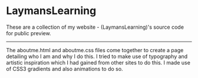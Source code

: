 # LaymansLearning

These are a collection of my website - (LaymansLearning)'s source code for public preview.

--------------------------
The aboutme.html and aboutme.css files come together to create a page detailing who I am and why I do this. I tried to make use of typography and artistic inspiration which I had gained from other sites to do this. I made use of CSS3 gradients and also animations to do so. 
